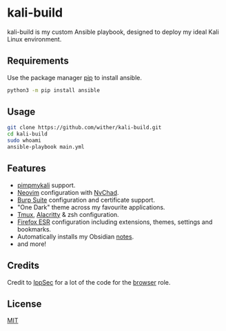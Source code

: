 # kali-build

kali-build is my custom Ansible playbook, designed to deploy my ideal Kali Linux environment.

## Requirements

Use the package manager [pip](https://pip.pypa.io/en/stable/) to install ansible.

```bash
python3 -m pip install ansible
```

## Usage

```bash
git clone https://github.com/wither/kali-build.git
cd kali-build
sudo whoami
ansible-playbook main.yml
```

## Features

- [pimpmykali](https://github.com/Dewalt-arch/pimpmykali) support.
- [Neovim](https://neovim.io/) configuration with [NvChad](https://nvchad.com/).
- [Burp Suite](https://portswigger.net/burp) configuration and certificate support.
- "One Dark" theme across my favourite applications.
- [Tmux](https://github.com/tmux/tmux), [Alacritty](https://github.com/alacritty/alacritty) & zsh configuration.
- [Firefox ESR](https://www.mozilla.org/en-GB/firefox/enterprise/) configuration including extensions, themes, settings and bookmarks.
- Automatically installs my Obsidian [notes](https://github.com/wither/notes).
- and more!

## Credits

Credit to [IppSec](https://github.com/IppSec) for a lot of the code for the [browser](https://github.com/wither/kali-build/tree/master/roles/browser) role.

## License

[MIT](https://choosealicense.com/licenses/mit/)
